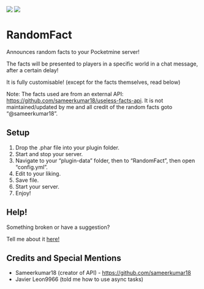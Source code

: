 [![](https://poggit.pmmp.io/shield.state/RandomFact)](https://poggit.pmmp.io/p/RandomFact)
[![](https://poggit.pmmp.io/shield.api/RandomFact)](https://poggit.pmmp.io/p/RandomFact)


# RandomFact
Announces random facts to your Pocketmine server! 

The facts will be presented to players in a specific world in a chat message, after a certain delay! 

It is fully customisable! (except for the facts themselves, read below)

Note: The facts used are from an external API: https://github.com/sameerkumar18/useless-facts-api. It is not maintained/updated by me and all credit of the random facts goto “@sameerkumar18”. 

## Setup

1. Drop the .phar file into your plugin folder.
2. Start and stop your server.
3. Navigate to your “plugin-data” folder, then to “RandomFact”, then open “config.yml”.
4. Edit to your liking.
5. Save file.
6. Start your server.
7. Enjoy!

## Help!

Something broken or have a suggestion?

Tell me about it [here!](https://github.com/BestCodrEver/RandomFacts/issues/new)

## Credits and Special Mentions

- Sameerkumar18 (creator of API) - https://github.com/sameerkumar18
- Javier Leon9966 (told me how to use async tasks)
